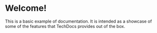 # Welcome!

This is a basic example of documentation. It is intended as a showcase of some of the
features that TechDocs provides out of the box.

